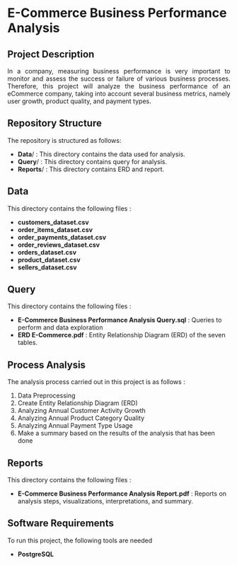 <p align="center">
  <h1> E-Commerce Business Performance Analysis </h1>
</p>

## Project Description
<p align="justify">
In a company, measuring business performance is very important to monitor and assess the success or failure of various business processes. Therefore, this project will analyze the business performance of an eCommerce company, taking into account several business metrics, namely user growth, product quality, and payment types.
</p>

## Repository Structure
<p align="justify">
The repository is structured as follows:

  * **Data**/    : This directory contains the data used for analysis.
  * **Query**/   : This directory contains query for analysis.
  * **Reports**/ : This directory contains ERD and report.

</p>

## Data
<p align="justify">
This directory contains the following files :

  * **customers_dataset.csv**
  * **order_items_dataset.csv**
  * **order_payments_dataset.csv**
  * **order_reviews_dataset.csv**
  * **orders_dataset.csv**
  * **product_dataset.csv**
  * **sellers_dataset.csv**
</p>

## Query
<p align="justify">
This directory contains the following files :
  
  * **E-Commerce Business Performance Analysis Query.sql** : Queries to perform and data exploration
  * **ERD E-Commerce.pdf** : Entity Relationship Diagram (ERD) of the seven tables.
</p>

## Process Analysis
<p align="justify">
The analysis process carried out in this project is as follows :
  
  1. Data Preprocessing
  2. Create Entity Relationship Diagram (ERD)
  3. Analyzing Annual Customer Activity Growth
  4. Analyzing Annual Product Category Quality
  5. Analyzing Annual Payment Type Usage
  6. Make a summary based on the results of the analysis that has been done
</p>

## Reports
<p align="justify">
This directory contains the following files :

  * **E-Commerce Business Performance  Analysis Report.pdf** : Reports on analysis steps, visualizations, interpretations, and summary.
</p>

## Software Requirements
<p align="justify">
To run this project, the following tools are needed

  * **PostgreSQL**
</p>
